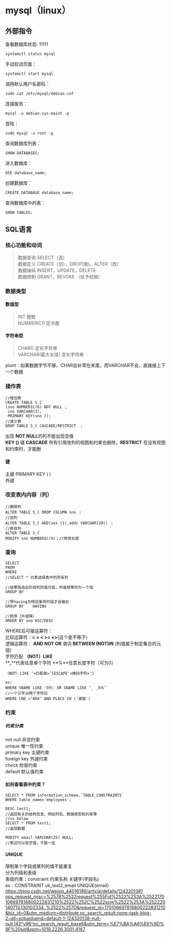 # mysql（linux）  
 
## 外部指令
查看数据库状态: 11111 
  
    systemctl status mysql  

手动启动页面：

    systemctl start mysql  


调用默认用户名密码：

    sudo cat /etc/mysql/debian.cnf  
  

连接服务：

    mysql -u debian-sys-maint -p  
    
登陆：

    sudo mysql -u root -p  




查询数据库列表：

    SHOW DATABASES;


进入数据库：

    USE database_name;  


创建数据库：

    CREATE DATABASE database_name;


查询数据库中的表：

    SHOW TABLES;    

## SQL语言

### 核心功能和动词   
> 数据查询   SELECT（选）  
> 数据定义   CREATE（创），DROP(删)，ALTER（改）  
> 数据操纵   INSERT，UPDATE，DELETE  
> 数据控制   GRANT，REVOKE   （给予权限）  

### 数据类型  
#### 数值型  
> INT 整数  
> NUMBERIC() 定点数  
#### 字符串型  
> CHAR() 定长字符串  
> VARCHAR(最大长度) 变长字符串

piont：如果数据字节不够，CHAR会补零在末尾，而VARCHAR不会，直接接上下一个数据   
### 操作表

    //增加表
    CREATE TABLE S_C
    (sno NUMBERIC(6) NOT NULL ,
     cno VARCHAR(3),
     PRIMARY KEY(sno ));
    //减少表
    DROP TABLE S_C CASCADE/RESTRICT  ;


出现 **NOT NULL**的列不能出现空值  
**KEY ()** 键
**CASCADE** 所有引用改列的视图和约束也删除，**RESTRICT** 在没有视图和约束时，才能删  
  
#### 键  
主键  PRIMARY KEY ( )  
外键  

### 改变表内内容（列）  

    //删除列
    ALTER TABLE S_C DROP COLUMN sno ；
    //加列
    ALTER TABLE S_C ADD(sex (1),addr VARCHAR(20)) ；
    //修改列
    ALTER TABLE S_C 
    MODIFY sno NUMBERIC(9)；//修改长度  

    

### 查询

    SELECT
    FROM
    WHERE
    //SELECT * 代表选择表中的所有列

    //结果按选出的该列的值分组，列值相等的为一个组
    GROUP BY
    
    //带having为特定条件的组才会输出
    GROUP BY    HAVING 

    //排序（升或降）
    ORDER BY sno ASC/DESC 

WHERE后可接运算符：  
比较运算符：**= > < >=  <>**(这个是不等于)     
逻辑运算符： **AND   NOT OR**
谓词 **BETWEEN  (NOT)IN** (列值属于制定集合的元组)  
字符匹配 **（NOT）LIKE**    
**_**代表任意单个字符  **%**任意长度字符（可为0）
    
    （NOT）LIKE ‘<匹配串>’[ESCAPE'<换码字符>']  

    ex:
    WHERE SNAME LIKE '刘%' OR SNAME LIKE ‘_ _刘%’
    //一个汉字占两个字符位
    WHERE CNO =‘004’ AND PLACE IN ('湖南')  

### 约束  
##### 约束分类
not null 非空约束   
unique 唯一性约束  
primary key 主键约束  
foreign key 外键约束  
check 检查约束  
default 默认值约束  

 #### 如何查看表中约束？

    SELECT * FROM information_schema.`TABLE_CONSTRAINTS`
    WHERE table_name='employees';

    DESC test1;
    //返回有关的结构信息，例如列名、数据类型和约束等
    //vs below
    SELECT * FROM test1;
    //返回数据

    MODIFY email VARCHAR(25) NULL;
    //表述可以有空值，不是一定


#### UNIQUE
限制某个字段或某列的值不能重复  
分为列级和表级  
表级约束：constraint 约束名称 关键字(字段名)  
ex：CONSTRAINT uk_test2_email UNIQUE(email)
https://blog.csdn.net/weixin_44016186/article/details/124320138?ops_request_misc=%257B%2522request%255Fid%2522%253A%2522170106697816800222831210%2522%252C%2522scm%2522%253A%252220140713.130102334..%2522%257D&request_id=170106697816800222831210&biz_id=0&utm_medium=distribute.pc_search_result.none-task-blog-2~all~sobaiduend~default-1-124320138-null-null.142^v96^pc_search_result_base6&utm_term=%E7%BA%A6%E6%9D%9F%20sql&spm=1018.2226.3001.4187  
